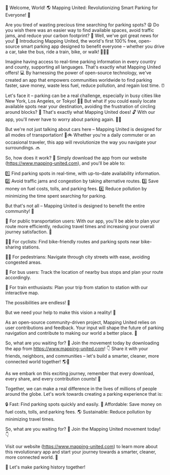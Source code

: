 🚀 Welcome, World! 🌎 Mapping United: Revolutionizing Smart Parking for Everyone! 👋

Are you tired of wasting precious time searching for parking spots? 😩 Do you wish there was an easier way to find available spaces, avoid traffic jams, and reduce your carbon footprint? 💨 Well, we've got great news for you! 🎉 Introducing Mapping United, the world's first 100% free, open-source smart parking app designed to benefit everyone – whether you drive a car, take the bus, ride a train, bike, or walk! 🚶‍♀️🚌

Imagine having access to real-time parking information in every country and county, supporting all languages. That's exactly what Mapping United offers! 💻 By harnessing the power of open-source technology, we've created an app that empowers communities worldwide to find parking faster, save money, waste less fuel, reduce pollution, and regain lost time. ⏰

Let's face it – parking can be a real challenge, especially in busy cities like New York, Los Angeles, or Tokyo! 🗼️🚨 But what if you could easily locate available spots near your destination, avoiding the frustration of circling around blocks? 📍 That's exactly what Mapping United does! 🔓 With our app, you'll never have to worry about parking again. 🙅‍♂️

But we're not just talking about cars here – Mapping United is designed for all modes of transportation! 🚌🚲 Whether you're a daily commuter or an occasional traveler, this app will revolutionize the way you navigate your surroundings. 🔜

So, how does it work? 🤔 Simply download the app from our website (https://www.mapping-united.com), and you'll be able to:

1️⃣ Find parking spots in real-time, with up-to-date availability information.
2️⃣ Avoid traffic jams and congestion by taking alternative routes.
3️⃣ Save money on fuel costs, tolls, and parking fees.
4️⃣ Reduce pollution by minimizing the time spent searching for parking.

But that's not all – Mapping United is designed to benefit the entire community! 🌟

💪 For public transportation users: With our app, you'll be able to plan your route more efficiently, reducing travel times and increasing your overall journey satisfaction. 👏

🚴‍♂️ For cyclists: Find bike-friendly routes and parking spots near bike-sharing stations.

🏃‍♀️ For pedestrians: Navigate through city streets with ease, avoiding congested areas.

🚌 For bus users: Track the location of nearby bus stops and plan your route accordingly.

🚂 For train enthusiasts: Plan your trip from station to station with our interactive map.

The possibilities are endless! 🌟

But we need your help to make this vision a reality! 👫

As an open-source community-driven project, Mapping United relies on user contributions and feedback. Your input will shape the future of parking navigation and contribute to making our world a better place. 💖

So, what are you waiting for? 🤔 Join the movement today by downloading the app from https://www.mapping-united.com! 👇 Share it with your friends, neighbors, and communities – let's build a smarter, cleaner, more connected world together! 🌎💪

As we embark on this exciting journey, remember that every download, every share, and every contribution counts! 💯

Together, we can make a real difference in the lives of millions of people around the globe. Let's work towards creating a parking experience that is:

🔒 Fast: Find parking spots quickly and easily.
💸 Affordable: Save money on fuel costs, tolls, and parking fees.
🌎 Sustainable: Reduce pollution by minimizing travel times.

So, what are you waiting for? 🤔 Join the Mapping United movement today! 👇

Visit our website (https://www.mapping-united.com) to learn more about this revolutionary app and start your journey towards a smarter, cleaner, more connected world. 💫

🌟 Let's make parking history together!